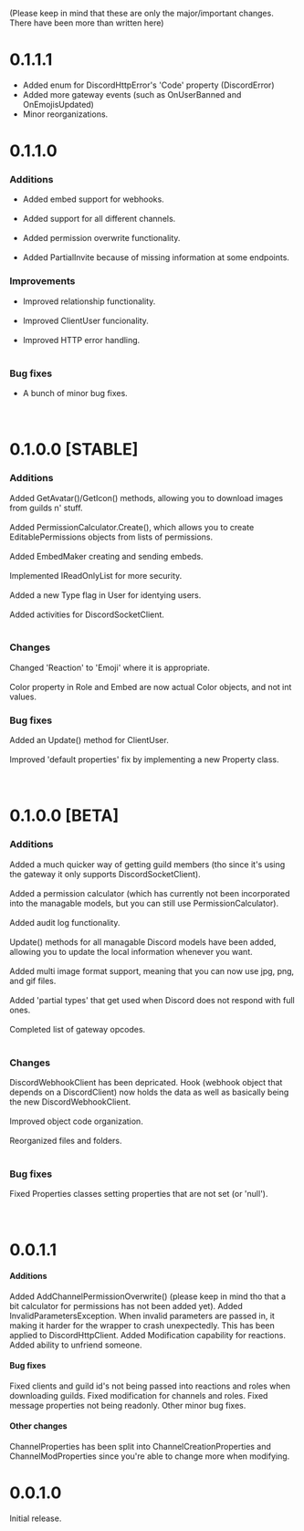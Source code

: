 (Please keep in mind that these are only the major/important changes. There have been more than written here)

# 0.1.1.1
- Added enum for DiscordHttpError's 'Code' property (DiscordError)
- Added more gateway events (such as OnUserBanned and OnEmojisUpdated)
- Minor reorganizations.



# 0.1.1.0

### Additions
- Added embed support for webhooks.<br><br>
- Added support for all different channels.<br><br>
- Added permission overwrite functionality.<br><br>
- Added PartialInvite because of missing information at some endpoints.

### Improvements
- Improved relationship functionality.<br><br>
- Improved ClientUser funcionality.<br><br>
- Improved HTTP error handling.<br><br>

### Bug fixes
- A bunch of minor bug fixes.
<br><br><br>



# 0.1.0.0 [STABLE]

### Additions
Added GetAvatar()/GetIcon() methods, allowing you to download images from guilds n' stuff.<br><br>
Added PermissionCalculator.Create(), which allows you to create EditablePermissions objects from lists of permissions.<br><br>
Added EmbedMaker creating and sending embeds.<br><br>
Implemented IReadOnlyList<T> for more security.<br><br>
Added a new Type flag in User for identying users.<br><br>
Added activities for DiscordSocketClient.<br><br>

### Changes
Changed 'Reaction' to 'Emoji' where it is appropriate.<br><br>
Color property in Role and Embed are now actual Color objects, and not int values.

### Bug fixes
Added an Update() method for ClientUser.<br><br>
Improved 'default properties' fix by implementing a new Property<T> class.
<br><br><br>



# 0.1.0.0 [BETA]

### Additions
Added a much quicker way of getting guild members (tho since it's using the gateway it only supports DiscordSocketClient).<br><br>
Added a permission calculator (which has currently not been incorporated into the managable models, but you can still use PermissionCalculator).<br><br>
Added audit log functionality.<br><br>
Update() methods for all managable Discord models have been added, allowing you to update the local information whenever you want.<br><br>
Added multi image format support, meaning that you can now use jpg, png, and gif files.<br><br>
Added 'partial types' that get used when Discord does not respond with full ones.<br><br>
Completed list of gateway opcodes.<br><br>

### Changes
DiscordWebhookClient has been depricated. Hook (webhook object that depends on a DiscordClient) now holds the data as well as basically being the new DiscordWebhookClient.<br><br>
Improved object code organization.<br><br>
Reorganized files and folders.<br><br>

### Bug fixes
Fixed Properties classes setting properties that are not set (or 'null').
<br><br><br>


# 0.0.1.1
#### Additions
Added AddChannelPermissionOverwrite() (please keep in mind tho that a bit calculator for permissions has not been added yet).
Added InvalidParametersException. When invalid parameters are passed in, it making it harder for the wrapper to crash unexpectedly. This has been applied to DiscordHttpClient.
Added Modification capability for reactions.
Added ability to unfriend someone.

#### Bug fixes
Fixed clients and guild id's not being passed into reactions and roles when downloading guilds.
Fixed modification for channels and roles.
Fixed message properties not being readonly.
Other minor bug fixes.

#### Other changes
ChannelProperties has been split into ChannelCreationProperties and ChannelModProperties since you're able to change more when modifying.



# 0.0.1.0
Initial release.
